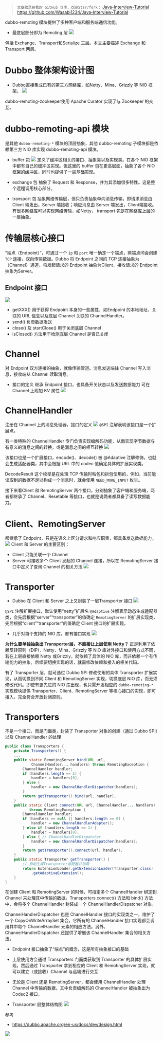 > `文章收录在我的 GitHub 仓库，欢迎Star/fork：`
> [Java-Interview-Tutorial](https://github.com/Wasabi1234/Java-Interview-Tutorial)
> https://github.com/Wasabi1234/Java-Interview-Tutorial

dubbo-remoting 模块提供了多种客户端和服务端通信功能。

- 最底层部分即为 Remoting 层
![](https://img-blog.csdnimg.cn/20201014183014779.png?x-oss-process=image/watermark,type_ZmFuZ3poZW5naGVpdGk,shadow_10,text_aHR0cHM6Ly9ibG9nLmNzZG4ubmV0L3FxXzMzNTg5NTEw,size_1,color_FFFFFF,t_70#pic_center)

包括 Exchange、Transport和Serialize 三层。本文主要描述 Exchange 和 Transport 两层。

# Dubbo 整体架构设计图

- Dubbo直接集成已有的第三方网络库，如Netty、Mina、Grizzly 等 NIO 框架。
![](https://img-blog.csdnimg.cn/20201014183424412.png?x-oss-process=image/watermark,type_ZmFuZ3poZW5naGVpdGk,shadow_10,text_aHR0cHM6Ly9ibG9nLmNzZG4ubmV0L3FxXzMzNTg5NTEw,size_1,color_FFFFFF,t_70#pic_center)

dubbo-remoting-zookeeper使用 Apache Curator 实现了与 Zookeeper 的交互。

# dubbo-remoting-api 模块
是其他 `dubbo-remoting-*` 模块的顶层抽象，其他 dubbo-remoting 子模块都是依赖第三方 NIO 库实现 dubbo-remoting-api 模块。

- buffer 包
![](https://img-blog.csdnimg.cn/20201014191918676.png?x-oss-process=image/watermark,type_ZmFuZ3poZW5naGVpdGk,shadow_10,text_aHR0cHM6Ly9ibG9nLmNzZG4ubmV0L3FxXzMzNTg5NTEw,size_1,color_FFFFFF,t_70#pic_center)
定义了缓冲区相关的接口、抽象类以及实现类。在各个 NIO 框架中都有自己的缓冲区实现。但这里的 buffer 包在更高层面，抽象了各个 NIO 框架的缓冲区，同时也提供了一些基础实现。

- exchange 包
抽象了 Request 和 Response，并为其添加很多特性。这是整个远程调用核心部分。

- transport 包
抽象网络传输层，但只负责抽象单向消息传输，即请求消息由 Client 端发出，Server 端接收；响应消息由 Server 端发出，Client端接收。有很多网络库可以实现网络传输，如Netty， transport 包是在网络库上层的一层抽象。

# 传输层核心接口
“端点（Endpoint）”，可通过一个 `ip` 和 `port` 唯一确定一个端点，两端点间会创建 `TCP` 连接，双向传输数据。Dubbo 将 Endpoint 之间的 TCP 连接抽象为（Channel）通道，将发起请求的 Endpoint 抽象为Client，接收请求的 Endpoint 抽象为Server。

## Endpoint 接口
![](https://img-blog.csdnimg.cn/20201014212143943.png?x-oss-process=image/watermark,type_ZmFuZ3poZW5naGVpdGk,shadow_10,text_aHR0cHM6Ly9ibG9nLmNzZG4ubmV0L3FxXzMzNTg5NTEw,size_1,color_FFFFFF,t_70#pic_center)

- getXXX() 用于获得 Endpoint 本身的一些属性，如Endpoint 的本地地址、关联的 URL 信息以及底层 Channel 关联的 ChannelHandler。
- send() 负责数据发送
- close() 及 startClose() 用于关闭底层 Channel 
- isClosed() 方法用于检测底层 Channel 是否已关闭

# Channel
对 Endpoint 双方连接的抽象，就像传输管道。消息发送端往 Channel 写入消息，接收端从 Channel 读取消息。

- 接口的定义
继承 Endpoint 接口，也具备开关状态以及发送数据能力
可在 Channel 上附加 KV 属性
![](https://img-blog.csdnimg.cn/2020101421344765.png?x-oss-process=image/watermark,type_ZmFuZ3poZW5naGVpdGk,shadow_10,text_aHR0cHM6Ly9ibG9nLmNzZG4ubmV0L3FxXzMzNTg5NTEw,size_1,color_FFFFFF,t_70#pic_center)
# ChannelHandler
注册在 Channel 上的消息处理器，接口的定义
![](https://img-blog.csdnimg.cn/20201014213814331.png?x-oss-process=image/watermark,type_ZmFuZ3poZW5naGVpdGk,shadow_10,text_aHR0cHM6Ly9ibG9nLmNzZG4ubmV0L3FxXzMzNTg5NTEw,size_1,color_FFFFFF,t_70#pic_center)
`@SPI` 注解表明该接口是一个扩展点。

有一类特殊的 ChannelHandler 专门负责实现编解码功能，从而实现字节数据与有意义的消息之间的转换，或是消息之间的相互转换
![](https://img-blog.csdnimg.cn/20201014214221888.png?x-oss-process=image/watermark,type_ZmFuZ3poZW5naGVpdGk,shadow_10,text_aHR0cHM6Ly9ibG9nLmNzZG4ubmV0L3FxXzMzNTg5NTEw,size_1,color_FFFFFF,t_70#pic_center)

该接口也是一个扩展接口，encode()、decode() 被 @Adaptive 注解修饰，也就会生成适配器类，其中会根据 URL 中的 codec 值确定具体的扩展实现类。

DecodeResult 这个枚举是在处理 TCP 传输时粘包和拆包使用的，例如，当前能读取到的数据不足以构成一个消息时，就会使用 `NEED_MORE_INPUT` 枚举。

接下来看Client 和 RemotingServer 两个接口，分别抽象了客户端和服务端，两者都继承了 Channel、Resetable 等接口，也就是说两者都具备了读写数据能力。

# Client、RemotingServer 
都继承了 Endpoint，只是在语义上区分请求和响应职责，都具备发送数据能力。
![](https://img-blog.csdnimg.cn/2020101421540523.png?x-oss-process=image/watermark,type_ZmFuZ3poZW5naGVpdGk,shadow_10,text_aHR0cHM6Ly9ibG9nLmNzZG4ubmV0L3FxXzMzNTg5NTEw,size_1,color_FFFFFF,t_70#pic_center)
Client 和 Server 的主要区别：
- Client 只能关联一个 Channel
- Server 可接收多个 Client 发起的 Channel 连接，所以在 RemotingServer 接口中定义了查询 Channel 的相关方法
![](https://img-blog.csdnimg.cn/20201014215545409.png?x-oss-process=image/watermark,type_ZmFuZ3poZW5naGVpdGk,shadow_10,text_aHR0cHM6Ly9ibG9nLmNzZG4ubmV0L3FxXzMzNTg5NTEw,size_1,color_FFFFFF,t_70#pic_center)

# Transporter 
- Dubbo 在 Client 和 Server 之上又封装了一层Transporter 接口
![](https://img-blog.csdnimg.cn/202010142222445.png?x-oss-process=image/watermark,type_ZmFuZ3poZW5naGVpdGk,shadow_10,text_aHR0cHM6Ly9ibG9nLmNzZG4ubmV0L3FxXzMzNTg5NTEw,size_1,color_FFFFFF,t_70#pic_center)

 `@SPI` 注解扩展接口，默认使用“netty”扩展名
 `@Adaptive` 注解表示动态生成适配器类，会先后根据“server”“transporter”的值确定 `RemotingServer` 的扩展实现类，先后根据“client”“transporter”的值确定 Client 接口的扩展实现。

- 几乎对每个支持的 NIO 库，都有接口实现
![](https://img-blog.csdnimg.cn/20201014222623811.png?x-oss-process=image/watermark,type_ZmFuZ3poZW5naGVpdGk,shadow_10,text_aHR0cHM6Ly9ibG9nLmNzZG4ubmV0L3FxXzMzNTg5NTEw,size_1,color_FFFFFF,t_70#pic_center)

**为什么要单独抽象出 Transporter层，不直接让上层使用 Netty？**
正是利用了依赖反转原则（DIP)，Netty、Mina、Grizzly 等 NIO 库对外接口和使用方式不同，若在上层直接依赖 Netty 或Grizzly，就依赖了具体的 NIO 库，而非依赖一个有传输能力的抽象，后续要切换实现的话，就需修改依赖和接入的相关代码。

有了 Transporter 层，就可通过 Dubbo SPI 修改使用的具体 Transporter 扩展实现，从而切换到不同 Client 和 RemotingServer 实现，切换底层 NIO 库，而无须修改代码。即使有更先进的 NIO 库出现，也只需开发相应的 `dubbo-remoting-*` 实现模块提供 Transporter、Client、RemotingServer 等核心接口的实现，即可接入，完全符合开放封闭原则。

# Transporters
不是一个接口，而是门面类，封装了 Transporter 对象的创建（通过 Dubbo SPI）以及 ChannelHandler 的处理
```java
public class Transporters {
    private Transporters() {
    ...
    public static RemotingServer bind(URL url, 
            ChannelHandler... handlers) throws RemotingException {
        ChannelHandler handler;
        if (handlers.length == 1) {
            handler = handlers[0];
        } else {
            handler = new ChannelHandlerDispatcher(handlers);
        }
        return getTransporter().bind(url, handler);
    }
    public static Client connect(URL url, ChannelHandler... handlers)
           throws RemotingException {
        ChannelHandler handler;
        if (handlers == null || handlers.length == 0) {
            handler = new ChannelHandlerAdapter();
        } else if (handlers.length == 1) {
            handler = handlers[0];
        } else { // ChannelHandlerDispatcher
            handler = new ChannelHandlerDispatcher(handlers);
        }
        return getTransporter().connect(url, handler);
    }
    public static Transporter getTransporter() {
        // 自动生成Transporter适配器并加载
        return ExtensionLoader.getExtensionLoader(Transporter.class)
            .getAdaptiveExtension();
    }
}
```

在创建 Client 和 RemotingServer 的时候，可指定多个 ChannelHandler 绑定到 Channel 来处理其中传输的数据。Transporters.connect() 方法和 bind() 方法中，会将多个 ChannelHandler 封装成一个 ChannelHandlerDispatcher 对象。

ChannelHandlerDispatcher 也是 ChannelHandler 接口的实现类之一，维护了一个 CopyOnWriteArraySet 集合，它所有的 ChannelHandler 接口实现都会调用其中每个 ChannelHandler 元素的相应方法。另外，ChannelHandlerDispatcher 还提供了增删该 ChannelHandler 集合的相关方法。

- Endpoint 接口抽象了“端点”的概念，这是所有抽象接口的基础
- 上层使用方会通过 Transporters 门面类获取到 Transporter 的具体扩展实现，然后通过 Transporter 拿到相应的 Client 和 RemotingServer 实现，就可以建立（或接收）Channel 与远端进行交互
- 无论是 Client 还是 RemotingServer，都会使用 ChannelHandler 处理 Channel 中传输的数据，其中负责编解码的 ChannelHandler 被抽象出为 Codec2 接口。

- Transporter 层整体结构图
![](https://img-blog.csdnimg.cn/202010142239086.png?x-oss-process=image/watermark,type_ZmFuZ3poZW5naGVpdGk,shadow_10,text_aHR0cHM6Ly9ibG9nLmNzZG4ubmV0L3FxXzMzNTg5NTEw,size_1,color_FFFFFF,t_70#pic_center)



参考
- https://dubbo.apache.org/en-us/docs/dev/design.html

![](https://img-blog.csdnimg.cn/20200825235213822.png?x-oss-process=image/watermark,type_ZmFuZ3poZW5naGVpdGk,shadow_10,text_aHR0cHM6Ly9ibG9nLmNzZG4ubmV0L3FxXzMzNTg5NTEw,size_1,color_FFFFFF,t_70#pic_center)